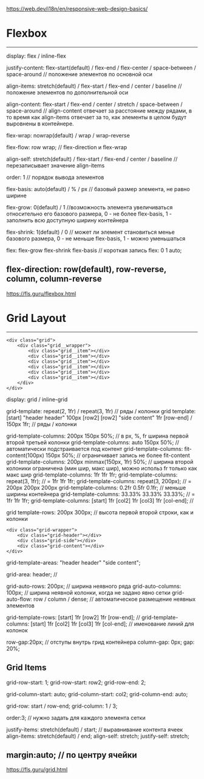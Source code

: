 https://web.dev/i18n/en/responsive-web-design-basics/


# Flexbox
---

display: flex / inline-flex

justify-content: flex-start(default) / flex-end / flex-center / space-between / space-around 
// положение элементов по основной оси

align-items: stretch(default) / flex-start / flex-end /  center / baseline 
// положение элементов по дополнительной оси

align-content: flex-start / flex-end /  center / stretch / space-between / space-around 
// align-content отвечает за расстояние между рядами, в то время как align-items отвечает за то, как элементы в целом будут выровнены в контейнере.

flex-wrap: nowrap(default) / wrap / wrap-reverse

flex-flow: row wrap; 
// flex-direction и flex-wrap 

align-self: stretch(default) / flex-start / flex-end /  center / baseline 
// перезаписывает значение align-items

order: 1 
// порядок вывода элементов
 
flex-basis: auto(default) / % / px 
// базовый размер элемента, не равно ширине

flex-grow: 0(default) / 1 
//возможность элемента увеличиваться относительно его базового размера, 0 - не более flex-basis, 1 - заполнить всю доступную ширину контейнера

flex-shrink: 1(default) / 0 
// может ли элемент становиться менье базового размера, 0 - не меньше flex-basis, 1 - можно уменьшаться

flex: flex-grow flex-shrink flex-basis // короткая запись 
flex: 0 1 auto;

flex-direction: row(default), row-reverse, column, column-reverse
---

https://fls.guru/flexbox.html

# Grid Layout
----
	<div class="grid">
		<div class="grid__wrapper">
			<div class="grid__item"></div>
			<div class="grid__item"></div>
			<div class="grid__item"></div>
			<div class="grid__item"></div>
			<div class="grid__item"></div>
			<div class="grid__item"></div>
		</div>
	</div>

display: grid / inline-grid

grid-template: repeat(2, 1fr) / repeat(3, 1fr) // ряды / колонки
grid template: [start] "header header" 100px [row2]
	[row2] "side content" 1fr [row-end] / 150px 1fr; // ряды / колонки

grid-template-columns: 200px 150px 50%; // в px, %, fr ширина первой второй третьей колонки
grid-template-columns: auto 150px 50%; // автоматически подстраивается под контент
grid-template-columns: fit-content(100px) 150px 50%; // ограничивает запись не более fit-content
grid-template-columns: 200px minmax(150px, 1fr) 50%; // ширина второй колоники ограничена (мин шир, макс шир), можно использ fr только как макс шир
grid-template-columns: 1fr 1fr 1fr;
grid-template-columns: repeat(3, 1fr); // = 1fr 1fr 1fr;
grid-template-columns: repeat(3, 200px); // = 200px 200px 200px
grid-template-columns: 0.2fr 0.5fr 0.1fr; // меньше ширины контейнера
grid-template-columns: 33.33% 33.33% 33.33%; // = 1fr 1fr 1fr;
grid-template-columns: [start] 1fr [col2] 1fr [col3] 1fr [col-end]; //

grid template-rows: 200px 300px; // высота первой второй строки, как и колонки


	<div class="grid-wrapper">
		<div class="grid-header"></div>
		<div class="grid-side"></div>
		<div class="grid-content"></div>
	</div>

grid-template-areas:
	"header header"
	"side content";

grid-area: header; //


grid-auto-rows: 200px; // ширина неявного ряда
grid-auto-columns: 100px; // ширина неявной колонки, когда не задано явно сетки
grid-auto-flow: row / column / dense; // автоматическое размещение неявных элементов

grid-template-rows: [start] 1fr [row2] 1fr [row-end]; //
grid-template-columns: [start] 1fr [col2] 1fr [col3] 1fr [col-end]; // именование линий для колонок 

row-gap:20px; // отступы внутрь грид контейнера
column-gap: 0px;
gap: 20%;

## Grid Items

grid-row-start: 1;
grid-row-start: row2;
grid-row-end: 2;

grid-column-start: auto;
grid-column-start: col2;
grid-column-end: auto;

grid-row: start / row-end;
grid-column: 1 / 3;

order:3; // нужно задать для каждого элемента сетки

justify-items: stretch(default) / start; // выравнивание контента ячеек
align-items: stretch(default) / end;
align-self: stretch;
justify-self: stretch;

margin:auto; // по центру ячейки
---

https://fls.guru/grid.html

